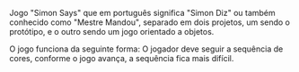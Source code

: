 Jogo "Simon Says" que em português significa "Simon Diz" ou também conhecido como "Mestre Mandou", separado em dois projetos, um sendo o protótipo, e o outro sendo um jogo orientado a objetos.

O jogo funciona da seguinte forma: O jogador deve seguir a sequência de cores, conforme o jogo avança, a sequência fica mais difícil.